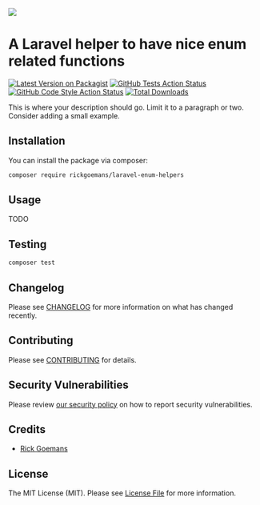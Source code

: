 [<img src="https://github-ads.s3.eu-central-1.amazonaws.com/support-ukraine.svg?t=1" />](https://supportukrainenow.org)

# A Laravel helper to have nice enum related functions

[![Latest Version on Packagist](https://img.shields.io/packagist/v/rickgoemans/laravel-enum-helpers.svg?style=flat-square)](https://packagist.org/packages/rickgoemans/laravel-enum-helpers)
[![GitHub Tests Action Status](https://img.shields.io/github/workflow/status/rickgoemans/laravel-enum-helpers/run-tests?label=tests)](https://github.com/rickgoemans/laravel-enum-helpers/actions?query=workflow%3Arun-tests+branch%3Amain)
[![GitHub Code Style Action Status](https://img.shields.io/github/workflow/status/rickgoemans/laravel-enum-helpers/Fix%20PHP%20code%20style%20issues?label=code%20style)](https://github.com/rickgoemans/laravel-enum-helpers/actions?query=workflow%3A"Fix+PHP+code+style+issues"+branch%3Amain)
[![Total Downloads](https://img.shields.io/packagist/dt/rickgoemans/laravel-enum-helpers.svg?style=flat-square)](https://packagist.org/packages/rickgoemans/laravel-enum-helpers)

This is where your description should go. Limit it to a paragraph or two. Consider adding a small example.

## Installation

You can install the package via composer:

```bash
composer require rickgoemans/laravel-enum-helpers
```

## Usage

TODO

## Testing

```bash
composer test
```

## Changelog

Please see [CHANGELOG](CHANGELOG.md) for more information on what has changed recently.

## Contributing

Please see [CONTRIBUTING](CONTRIBUTING.md) for details.

## Security Vulnerabilities

Please review [our security policy](../../security/policy) on how to report security vulnerabilities.

## Credits

- [Rick Goemans](https://github.com/rickgoemans)

## License

The MIT License (MIT). Please see [License File](LICENSE.md) for more information.
